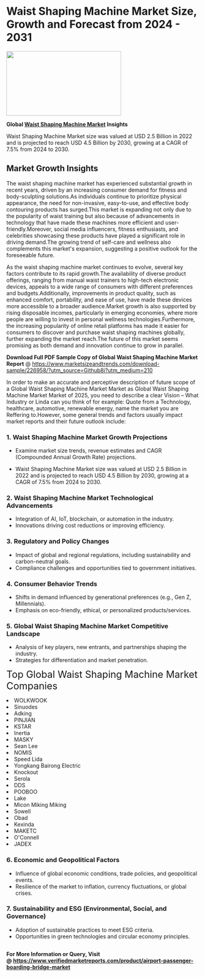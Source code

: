 <H1>Waist Shaping Machine Market Size, Growth and Forecast from 2024 - 2031</H1><img class="aligncenter size-medium wp-image-584254" src="https://thirdeyenews.in/wp-content/uploads/2024/09/Global-Market-Research-300x168.jpeg" alt="" width="300" height="168" /><p><strong>Global&nbsp;<a href="https://www.marketsizeandtrends.com/download-sample/226958/?utm_source=Github8j?utm_medium=210">Waist Shaping Machine Market</a> Insights</strong></p><p>Waist Shaping Machine Market size was valued at USD 2.5 Billion in 2022 and is projected to reach USD 4.5 Billion by 2030, growing at a CAGR of 7.5% from 2024 to 2030.</p><p><h2>Market Growth Insights</h2> <p>The waist shaping machine market has experienced substantial growth in recent years, driven by an increasing consumer demand for fitness and body-sculpting solutions.As individuals continue to prioritize physical appearance, the need for non-invasive, easy-to-use, and effective body contouring products has surged.This market is expanding not only due to the popularity of waist training but also because of advancements in technology that have made these machines more efficient and user-friendly.Moreover, social media influencers, fitness enthusiasts, and celebrities showcasing these products have played a significant role in driving demand.The growing trend of self-care and wellness also complements this market's expansion, suggesting a positive outlook for the foreseeable future.</p> <p>As the waist shaping machine market continues to evolve, several key factors contribute to its rapid growth.The availability of diverse product offerings, ranging from manual waist trainers to high-tech electronic devices, appeals to a wide range of consumers with different preferences and budgets.Additionally, improvements in product quality, such as enhanced comfort, portability, and ease of use, have made these devices more accessible to a broader audience.Market growth is also supported by rising disposable incomes, particularly in emerging economies, where more people are willing to invest in personal wellness technologies.Furthermore, the increasing popularity of online retail platforms has made it easier for consumers to discover and purchase waist shaping machines globally, further expanding the market reach.The future of this market seems promising as both demand and innovation continue to grow in parallel.</p> <p><span class=""><strong>Download Full PDF Sample Copy of Global Waist Shaping Machine Market Report</strong> @ <a href="https://www.marketsizeandtrends.com/download-sample/226958/?utm_source=Github8j?utm_medium=210" target="_blank">https://www.marketsizeandtrends.com/download-sample/226958/?utm_source=Github8j?utm_medium=210</a></span></p><p>In order to make an accurate and perceptive description of future scope of a Global&nbsp;Waist Shaping Machine Market Market as Global&nbsp;Waist Shaping Machine Market Market of 2025, you need to describe a clear Vision &ndash; What Industry or Linda can you think of for example: Quote from a Technology, healthcare, automotive, renewable energy, name the market you are Reffering to.However, some general trends and factors usually impact market reports and their future outlook include:</p><h3>1.&nbsp;<strong>Waist Shaping Machine Market Growth Projections</strong></h3><ul><li>Examine market size trends, revenue estimates and CAGR (Compounded Annual Growth Rate) projections.</li><li><p>Waist Shaping Machine Market size was valued at USD 2.5 Billion in 2022 and is projected to reach USD 4.5 Billion by 2030, growing at a CAGR of 7.5% from 2024 to 2030.</p></li></ul><h3>2.&nbsp;<strong>Waist Shaping Machine Market Technological Advancements</strong></h3><ul><li>Integration of AI, IoT, blockchain, or automation in the industry.</li><li>Innovations driving cost reductions or improving efficiency.</li></ul><h3>3.&nbsp;<strong>Regulatory and Policy Changes</strong></h3><ul><li>Impact of global and regional regulations, including sustainability and carbon-neutral goals.</li><li>Compliance challenges and opportunities tied to government initiatives.</li></ul><h3>4.&nbsp;<strong>Consumer Behavior Trends</strong></h3><ul><li>Shifts in demand influenced by generational preferences (e.g., Gen Z, Millennials).</li><li>Emphasis on eco-friendly, ethical, or personalized products/services.</li></ul><h3>5.&nbsp;<strong>Global Waist Shaping Machine Market Competitive Landscape</strong></h3><ul><li>Analysis of key players, new entrants, and partnerships shaping the industry.</li><li>Strategies for differentiation and market penetration.</li></ul><p data-pm-slice="1 1 []"><span style="color: inherit; font-family: inherit; font-size: 25px;">Top Global Waist Shaping Machine Market Companies</span></p><div class="" data-test-id=""><p><li>WOLKWOOK</li><li> Sinuodes</li><li> Adking</li><li> PINJIAN</li><li> KSTAR</li><li> Inertia</li><li> MASKY</li><li> Sean Lee</li><li> NOMIS</li><li> Speed Lida</li><li> Yongkang Bairong Electric</li><li> Knockout</li><li> Serola</li><li> DDS</li><li> POOBOO</li><li> Lake</li><li> Micon Miking Miking</li><li> Sowell</li><li> Obad</li><li> Kexinda</li><li> MAKETC</li><li> O'Connell</li><li> JADEX</li></p></div><h3>6.&nbsp;<strong>Economic and Geopolitical Factors</strong></h3><ul><li>Influence of global economic conditions, trade policies, and geopolitical events.</li><li>Resilience of the market to inflation, currency fluctuations, or global crises.</li></ul><h3>7.&nbsp;<strong>Sustainability and ESG (Environmental, Social, and Governance)</strong></h3><ul><li>Adoption of sustainable practices to meet ESG criteria.</li><li>Opportunities in green technologies and circular economy principles.</li></ul><h2><strong style="font-size: 14px;">For More Information or Query, Visit @&nbsp;</strong><a style="background-color: #ffffff; font-size: 14px;" href="https://www.marketsizeandtrends.com/report/waist-shaping-machine-market/" target="_blank">https://www.verifiedmarketreports.com/product/airport-passenger-boarding-bridge-market</a></h2>